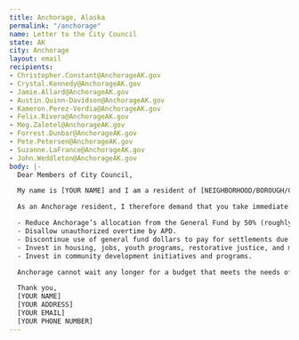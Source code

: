 ```yaml
---
title: Anchorage, Alaska
permalink: "/anchorage"
name: Letter to the City Council
state: AK
city: Anchorage
layout: email
recipients:
- Christopher.Constant@AnchorageAK.gov
- Crystal.Kennedy@AnchorageAK.gov
- Jamie.Allard@AnchorageAK.gov
- Austin.Quinn-Davidson@AnchorageAK.gov
- Kameron.Perez-Verdia@AnchorageAK.gov
- Felix.Rivera@AnchorageAK.gov
- Meg.Zaletel@AnchorageAK.gov
- Forrest.Dunbar@AnchorageAK.gov
- Pete.Petersen@AnchorageAK.gov
- Suzanne.LaFrance@AnchorageAK.gov
- John.Weddleton@AnchorageAK.gov
body: |-
  Dear Members of City Council,

  My name is [YOUR NAME] and I am a resident of [NEIGHBORHOOD/BOROUGH/CITY]. I write this letter to urge you to defund and demilitarize the Anchorage Police Department. The budget approved for 2020 prioritizes policing at the expense of other, vital departments. APD uses 22.4% of the budget, outranking all other expenditures and costing the city $121 million. Other vital industries like parks and recreation (3.8%), health (2.4%), development services (2.2%), and libraries (1.7%) take up less than half of the police budget when combined. (Source: 2020 Approved General Government Operating Budget.) Right now, there is a clear disjunction between what the people of Anchorage want and where our tax dollars are going.

  As an Anchorage resident, I therefore demand that you take immediate action to ensure the following:

  - Reduce Anchorage’s allocation from the General Fund by 50% (roughly $60 million).
  - Disallow unauthorized overtime by APD.
  - Discontinue use of general fund dollars to pay for settlements due to police murder, misconduct, and negligence.
  - Invest in housing, jobs, youth programs, restorative justice, and mental health workers to keep the community safe.
  - Invest in community development initiatives and programs.

  Anchorage cannot wait any longer for a budget that meets the needs of its residents. The only way to achieve this is to take immediate steps to defund APD.

  Thank you,
  [YOUR NAME]
  [YOUR ADDRESS]
  [YOUR EMAIL]
  [YOUR PHONE NUMBER]
---
```



